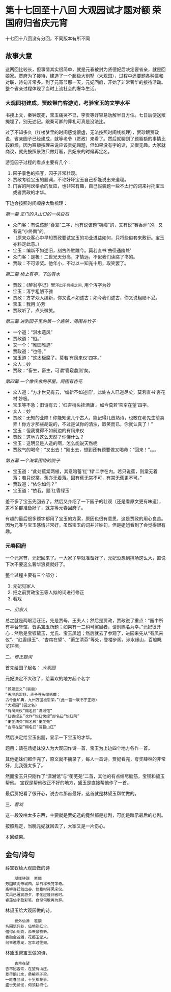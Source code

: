 # 第十七回至十八回 大观园试才题对额 荣国府归省庆元宵

十七回十八回没有分回，不同版本有所不同

## 故事大意

这两回比较长，但事情其实很简单，就是元春被封为贤德妃后决定要省亲，就是回娘家。贾府为了接待，建造了一个超级大别墅（大观园），过程中还要题各种匾和对联，诗句非常多。到了元宵节那一天，元妃回府，开始了非常奢华的接待活动。整个省亲过程体现了当时上流社会的奢华生活。


### 大观园初建成，贾政带门客游览，考验宝玉的文学水平

书接上文，秦钟既死，宝玉痛哭不已，李贵等好容易劝解半日方住。七日后便送殡掩埋了，别无述记。跟秦可卿的葬礼可真是没法比。

过了不知多久（红楼梦里的时间感觉很虚，无法按照时间线梳理），贾珍跟贾政说，省亲园子已经建成，就等老爷（贾政）来看了。然后就聊到了题匾额的事情比较麻烦，因为匾额按理来说应该贵妃赐题，但如果没有字的话，又很无趣。大家就商议，就先按照景致只做灯匾，贵妃来的时候再定名。


游览园子过程的看点主要有几个：

1. 园子景色的描写，园子非常壮观。
2. 贾政考验宝玉的题词，不论好坏宝玉自己都能说出来道理。
3. 门客的阿谀奉承的反应，也非常有趣，自己假装题一些不太行的词来衬托宝玉或者贾政的才华。


下边会按照时间顺序大致梳理：

*第一幕 正门的入山口的一块白石*

* 众门客：有说该题“叠翠”二字，也有说该题“锦嶂”的，又有说“赛香炉”的，又有说“小终南”的。
* （原来众客心中早知贾政要试宝玉的功业进益如何，只将些俗套来敷衍。宝玉亦料定此意。）
* 宝玉：编新不如述旧，刻古终胜雕今。莫若直书‘曲径通幽处’
* 众门客：是极！二世兄天分高，才情远，不似我们读腐了书的。
* 贾政：不可谬奖。他年小，不过以一知充十用，取笑罢了。


*第二幕 桥上有亭，下边有水*

* 贾政：《醉翁亭记》里```泻出于两峰之间```, 用个泻字为妙
* 宝玉：泻字粗陋不雅
* 贾政：方才众人编新，你又说不如述古；如今我们述古，你又说粗陋不妥。
* 宝玉：我用 沁芳
* 贾政听了，点头微笑。


*第三幕  进到园子里的第一个庭院，周围有竹子*

* 一个道：“淇水遗风”
* 贾政道：“俗。”
* 又一个：“睢园雅迹”
* 贾政道：“也俗。”
* 宝玉道：“这太板腐了。莫若‘有凤来仪’四字。”
* 众人：妙
* 贾政：“畜生，畜生，可谓‘管窥蠡测’矣。


*第四幕 一个像农舍的茅屋，周围有杏花*

* 众人道：“方才世兄有云，‘编新不如述旧’，此处古人已道尽矣，莫若直书‘杏花村’妙极。
* 宝玉等不急：旧诗有云：‘红杏梢头挂酒旗’。如今莫若‘杏帘在望’四字。
* 众人：妙
* 贾政：无知的业障！你能知道几个古人，能记得几首熟诗，也敢在老先生前卖弄！你方才那些胡说的，不过是试你的清浊，取笑而已，你就认真了！”
* 宝玉：但我觉得不如前边的有凤来仪
* 贾政：这地方这么天然？你懂什么？
* 宝玉：这明显是人造的啊，怎么能说天然呢
* 贾政气的喝命：“叉出去！”刚出去，想到还有题要做又喝命：“回来！”。。。

*第五幕  一个海棠围绕的院子*

* 宝玉道：“此处蕉棠两植，其意暗蓄‘红’‘绿’二字在内。若只说蕉，则棠无着落；若只说棠，蕉亦无着落。固有蕉无棠不可，有棠无蕉更不可。”
* 贾政道：“依你如何？”
* 宝玉道：“依我，题‘红香绿玉’


差不多了宝玉先回去了。然后又介绍了一下园子的壮观（还是看原文更有味道），差不多都准备好了，就差等元春回府了。

有趣的最后很多题字都用了宝玉的方案，原因也很有意思，这是贾政的用心良苦。因为元春与宝玉感情非常好，虽然宝玉的词并非妙句，但是姐姐看到了会觉得很有趣。

### 元春回府

一个元宵节，元妃回来了。一大家子早就准备好了，元妃没想到排场这么大，直说下次不要这么奢华浪费就好了。

整个过程主要有三个部分：

1. 元妃见家人
2. 把之前贾政宝玉等人拟的词进行修正
3. 看戏

一、*见家人*

总之就是两眼泪汪汪，先是贾母，王夫人；然后是贾政，贾政说了重点：“园中所有亭台轩馆，皆系宝玉所题；如果有一二稍可寓目者，请别赐名为幸。”元妃很开心；然后是宝钗黛玉，尤氏、宝玉凤姐；然后就去了参观了，进园来先从“有凤来仪”、“红香绿玉”、“杏帘在望”、“蘅芷清芬”等处，登楼步阁，涉水缘山，百般眺览徘徊。

二、*修正题词*

首先给园子起名： *大观园*

元妃决定不大改了，给喜欢的地方起个名字

```shell
“顾恩思义”(匾额)
“天地启宏慈，赤子苍头同感戴；
古今垂旷典，九州万国被恩荣。”(此一匾一联书于正殿)
“大观园”(园之名)
“有凤来仪”赐名曰“潇湘馆”
“红香绿玉”改作“怡红快绿”即名曰“怡红院”
“蘅芷清芬”赐名曰“蘅芜苑”
“杏帘在望”赐名曰“浣葛山庄”
```

然后决定给宝玉出题，显示一下宝玉的才华。

题目：请在场姐妹没人为大观园作诗一首，宝玉为上边四个地方各作一首。

其他姐妹们都作完了，原文就不摘录了，每人一首诗。贾妃看完，夸奖薛林的非常好，比我强太多了。

然而宝玉只只刚作了“潇湘馆”与“蘅芜苑”二首，其他的有点绞尽脑筋，宝钗和黛玉帮他。 宝钗是帮他改正不好的地方，黛玉是直接帮他作了一首。

最后贾妃看了很开心，说杏帘那首最好，这首就是林黛玉帮忙做的。


三、*看戏*

这一段没啥太多东西，主要就是贾妃选的竟然都是悲剧，可能是暗示最后的悲剧。


按照规定，当晚元妃就回去了，大家又是一片伤心。

本回结束。

## 金句/诗句

薛宝钗给大观园做的诗

```shell
    凝晖钟瑞  匾额　　
芳园筑向帝城西，华日祥云笼罩奇。
高柳喜迁莺出谷，修篁时待凤来仪。
文风已著宸游夕，孝化应隆归省时。
睿藻仙才盈彩笔，自惭何敢再为辞。
```

林黛玉给大观园做的诗，

```shell
    世外仙源  匾额
名园筑何处，仙境别红尘。
借得山川秀，添来景物新。　　　　
香融金谷酒，花媚玉堂人。
何幸邀恩宠，宫车过往频。
```

林黛玉帮宝玉做的诗，

```shell
    杏帘在望
杏帘招客饮，在望有山庄。　　
菱荇鹅儿水，桑榆燕子梁。
一畦春韭绿，十里稻花香。
盛世无饥馁，何须耕织忙。
```
